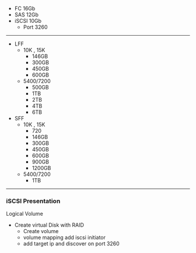 
- FC    16Gb
- SAS   12Gb
- iSCSI 10Gb
    *  Port 3260
 
----------------------------------------------------------
* LFF
  - 10K , 15K
       + 146GB
       + 300GB
       + 450GB
       + 600GB
   - 5400/7200
        + 500GB
        + 1TB
        + 2TB
        + 4TB
        + 6TB
* SFF
  - 10K , 15K
       + 720
       + 146GB
       + 300GB
       + 450GB
       + 600GB
       + 900GB
       + 1200GB
   - 5400/7200
       + 1TB
    


  
----------------------------------------------------------
### iSCSI Presentation
Logical Volume
   - Create virtual Disk with RAID
        - Create volume
        - volume mapping
add iscsi initiator
        - add target ip and discover on port 3260
    

